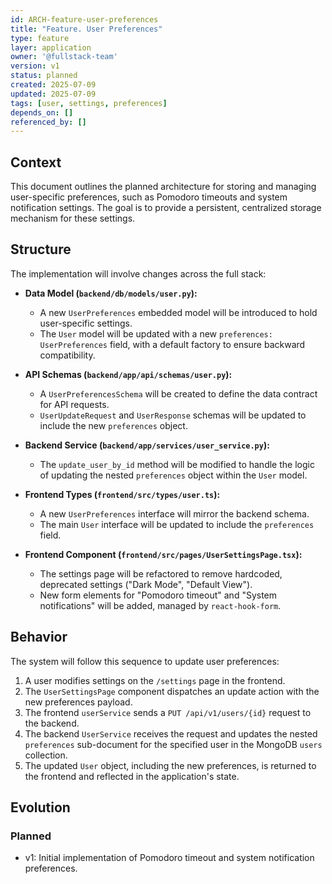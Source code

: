```yaml
---
id: ARCH-feature-user-preferences
title: "Feature. User Preferences"
type: feature
layer: application
owner: '@fullstack-team'
version: v1
status: planned
created: 2025-07-09
updated: 2025-07-09
tags: [user, settings, preferences]
depends_on: []
referenced_by: []
---
```

## Context
This document outlines the planned architecture for storing and managing user-specific preferences, such as Pomodoro timeouts and system notification settings. The goal is to provide a persistent, centralized storage mechanism for these settings.

## Structure
The implementation will involve changes across the full stack:

- **Data Model (`backend/db/models/user.py`):**
  - A new `UserPreferences` embedded model will be introduced to hold user-specific settings.
  - The `User` model will be updated with a new `preferences: UserPreferences` field, with a default factory to ensure backward compatibility.

- **API Schemas (`backend/app/api/schemas/user.py`):**
  - A `UserPreferencesSchema` will be created to define the data contract for API requests.
  - `UserUpdateRequest` and `UserResponse` schemas will be updated to include the new `preferences` object.

- **Backend Service (`backend/app/services/user_service.py`):**
  - The `update_user_by_id` method will be modified to handle the logic of updating the nested `preferences` object within the `User` model.

- **Frontend Types (`frontend/src/types/user.ts`):**
  - A new `UserPreferences` interface will mirror the backend schema.
  - The main `User` interface will be updated to include the `preferences` field.

- **Frontend Component (`frontend/src/pages/UserSettingsPage.tsx`):**
  - The settings page will be refactored to remove hardcoded, deprecated settings ("Dark Mode", "Default View").
  - New form elements for "Pomodoro timeout" and "System notifications" will be added, managed by `react-hook-form`.

## Behavior
The system will follow this sequence to update user preferences:

1.  A user modifies settings on the `/settings` page in the frontend.
2.  The `UserSettingsPage` component dispatches an update action with the new preferences payload.
3.  The frontend `userService` sends a `PUT /api/v1/users/{id}` request to the backend.
4.  The backend `UserService` receives the request and updates the nested `preferences` sub-document for the specified user in the MongoDB `users` collection.
5.  The updated `User` object, including the new preferences, is returned to the frontend and reflected in the application's state.

## Evolution
### Planned
- v1: Initial implementation of Pomodoro timeout and system notification preferences.
